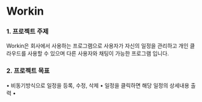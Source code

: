 # Workin

<h3>1. 프로젝트 주제</h3>
Workin은 회사에서 사용하는 프로그램으로 사용자가 자신의 일정을 관리하고 개인 클라우드를 사용할 수 있으며 다른 사용자와 채팅이 가능한 프로그램 입니다.

<h3>2. 프로젝트 목표</h3>
• 비동기방식으로 일정을 등록, 수정, 삭제
• 일정을 클릭하면 해당 일정의 상세내용 출력
• 
